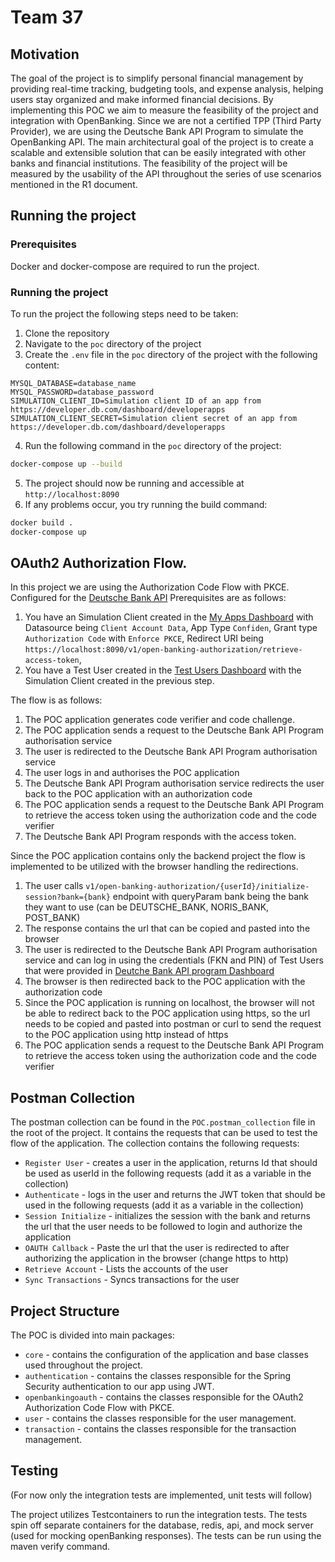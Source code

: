 # Team 37

## Motivation

The goal of the project is to simplify personal financial management by providing real-time tracking, budgeting tools,
and expense analysis, helping users stay organized and make informed financial decisions. By implementing this POC we aim
to measure the feasibility of the project and integration with OpenBanking. Since we are not a certified TPP (Third Party Provider), we are using the
Deutsche Bank API Program to simulate the OpenBanking API. The main architectural goal of the project is to create a scalable and extensible
solution that can be easily integrated with other banks and financial institutions. The feasibility of the project will be measured by the
usability of the API throughout the series of use scenarios mentioned in the R1 document.

## Running the project

### Prerequisites
Docker and docker-compose are required to run the project.

### Running the project

To run the project the following steps need to be taken:
1. Clone the repository
2. Navigate to the `poc` directory of the project
3. Create the `.env` file in the `poc` directory of the project with the following content:
```
MYSQL_DATABASE=database_name
MYSQL_PASSWORD=database_password
SIMULATION_CLIENT_ID=Simulation client ID of an app from https://developer.db.com/dashboard/developerapps
SIMULATION_CLIENT_SECRET=Simulation client secret of an app from https://developer.db.com/dashboard/developerapps
```
4. Run the following command in the `poc` directory of the project:
```bash
docker-compose up --build
```
5. The project should now be running and accessible at `http://localhost:8090`
6. If any problems occur, you try running the build command:
```bash
docker build .
docker-compose up
```

## OAuth2 Authorization Flow.

In this project we are using the Authorization Code Flow with PKCE. Configured for the [Deutsche Bank API](https://developer.db.com)
Prerequisites are as follows:
1. You have an Simulation Client created in the [My Apps Dashboard](https://developer.db.com/dashboard/developerapps) with
Datasource being `Client Account Data`, App Type `Confiden`,
Grant type `Authorization Code` with `Enforce PKCE`, Redirect URI being `https://localhost:8090/v1/open-banking-authorization/retrieve-access-token`,
2. You have a Test User created in the [Test Users Dashboard](https://developer.db.com/dashboard/testusers) with the Simulation Client created in the previous step.

The flow is as follows:

1. The POC application generates code verifier and code challenge.
2. The POC application sends a request to the Deutsche Bank API Program authorisation service
3. The user is redirected to the Deutsche Bank API Program authorisation service
4. The user logs in and authorises the POC application
5. The Deutsche Bank API Program authorisation service redirects the user back to the POC application with an authorization code
6. The POC application sends a request to the Deutsche Bank API Program to retrieve the access token using the authorization code and the code verifier
7. The Deutsche Bank API Program responds with the access token.

Since the POC application contains only the backend project the flow is implemented to be utilized with the browser handling the redirections.

1. The user calls `v1/open-banking-authorization/{userId}/initialize-session?bank={bank}` endpoint with queryParam bank being the bank they want to use
   (can be DEUTSCHE_BANK, NORIS_BANK, POST_BANK)
2. The response contains the url that can be copied and pasted into the browser
3. The user is redirected to the Deutsche Bank API Program authorisation service and can log in using the credentials (FKN and PIN) of Test Users 
that were provided in [Deutche Bank API program Dashboard](https://developer.db.com/dashboard/testusers)
4. The browser is then redirected back to the POC application with the authorization code 
5. Since the POC application is running on localhost, the browser will not be able to redirect back to the POC application using https,
so the url needs to be copied and pasted into postman or curl to send the request to the POC application using http instead of https
6. The POC application sends a request to the Deutsche Bank API Program to retrieve the access token using the authorization code and the code verifier

## Postman Collection

The postman collection can be found in the `POC.postman_collection` file in the root of the project.
It contains the requests that can be used to test the flow of the application. The collection contains the following requests:
- `Register User` - creates a user in the application, returns Id that should be used as userId in the following requests (add it as a variable in the collection)
- `Authenticate` - logs in the user and returns the JWT token that should be used in the following requests (add it as a variable in the collection)
- `Session Initialize` - initializes the session with the bank and returns the url that the user needs to be followed to login and authorize the application
- `OAUTH Callback` - Paste the url that the user is redirected to after authorizing the application in the browser (change https to http)
- `Retrieve Account` - Lists the accounts of the user
- `Sync Transactions` - Syncs transactions for the user

## Project Structure

The POC is divided into main packages:
- `core` - contains the configuration of the application and base classes used throughout the project.
- `authentication` - contains the classes responsible for the Spring Security authentication to our app using JWT.
- `openbankingoauth` - contains the classes responsible for the OAuth2 Authorization Code Flow with PKCE.
- `user` - contains the classes responsible for the user management.
- `transaction` - contains the classes responsible for the transaction management.

## Testing

(For now only the integration tests are implemented, unit tests will follow)

The project utilizes Testcontainers to run the integration tests. The tests spin off separate containers for the database,
redis, api, and mock server (used for mocking openBanking responses). The tests can be run using the maven verify command.
